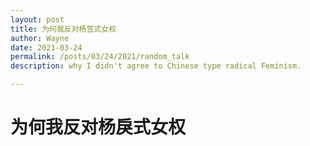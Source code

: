 ```yaml
---
layout: post
title: 为何我反对杨笠式女权
author: Wayne
date: 2021-03-24
permalink: /posts/03/24/2021/random_talk
description: why I didn't agree to Chinese type radical Feminism.

---
```



# 为何我反对杨戾式女权
